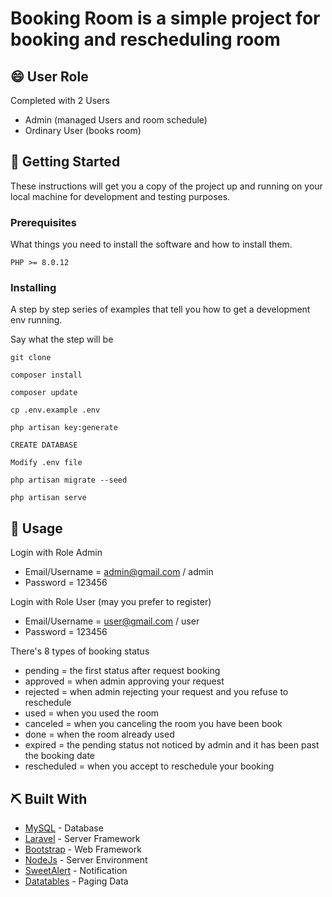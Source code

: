 
# Booking Room is a simple project for booking and rescheduling room


## 😄 User Role

Completed with 2 Users
- Admin (managed Users and room schedule)
- Ordinary User (books room)

## 🏁 Getting Started

These instructions will get you a copy of the project up and running on your local machine for development and testing purposes. 

### Prerequisites

What things you need to install the software and how to install them.

```
PHP >= 8.0.12
```

### Installing

A step by step series of examples that tell you how to get a development env running.

Say what the step will be

```
git clone

composer install

composer update

cp .env.example .env

php artisan key:generate

CREATE DATABASE

Modify .env file

php artisan migrate --seed

php artisan serve
```

## 🎈 Usage

Login with Role Admin
- Email/Username = admin@gmail.com / admin
- Password = 123456

Login with Role User (may you prefer to register)
- Email/Username = user@gmail.com / user
- Password = 123456

There's 8 types of booking status
- pending = the first status after request booking
- approved = when admin approving your request
- rejected = when admin rejecting your request and you refuse to reschedule
- used = when you used the room
- canceled = when you canceling the room you have been book
- done = when the room already used
- expired = the pending status not noticed by admin and it has been past the booking date
- rescheduled = when you accept to reschedule your booking

## ⛏️ Built With

- [MySQL](https://www.mysql.com/) - Database
- [Laravel](https://laravel.com/) - Server Framework
- [Bootstrap](https://getbootstrap.com/) - Web Framework
- [NodeJs](https://nodejs.org/en/) - Server Environment
- [SweetAlert](https://sweetalert2.github.io/) - Notification
- [Datatables](https://datatables.net/) - Paging Data
